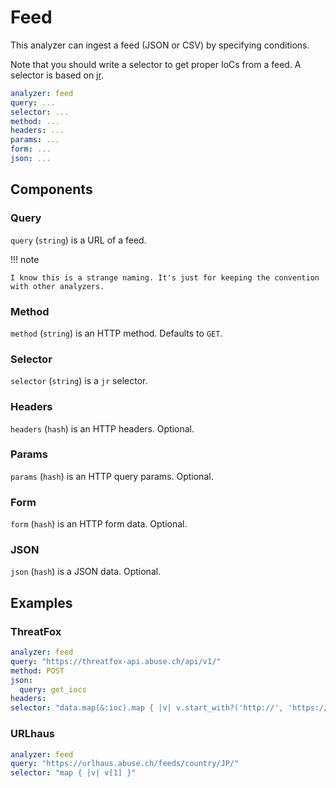 # Feed

This analyzer can ingest a feed (JSON or CSV) by specifying conditions.

Note that you should write a selector to get proper IoCs from a feed. A selector is based on [jr](https://github.com/yuya-takeyama/jr).

```yaml
analyzer: feed
query: ...
selector: ...
method: ...
headers: ...
params: ...
form: ...
json: ...
```

## Components

### Query

`query` (`string`) is a URL of a feed.

!!! note

    I know this is a strange naming. It's just for keeping the convention with other analyzers.

### Method

`method` (`string`) is an HTTP method. Defaults to `GET`.

### Selector

`selector` (`string`) is a `jr` selector.

### Headers

`headers` (`hash`) is an HTTP headers. Optional.

### Params

`params` (`hash`) is an HTTP query params. Optional.

### Form

`form` (`hash`) is an HTTP form data. Optional.

### JSON

`json` (`hash`) is a JSON data. Optional.

## Examples

### ThreatFox

```yaml
analyzer: feed
query: "https://threatfox-api.abuse.ch/api/v1/"
method: POST
json:
  query: get_iocs
headers:
selector: "data.map(&:ioc).map { |v| v.start_with?('http://', 'https://') ? v :  v.split(':').first }"
```

### URLhaus

```yaml
analyzer: feed
query: "https://urlhaus.abuse.ch/feeds/country/JP/"
selector: "map { |v| v[1] }"
```
